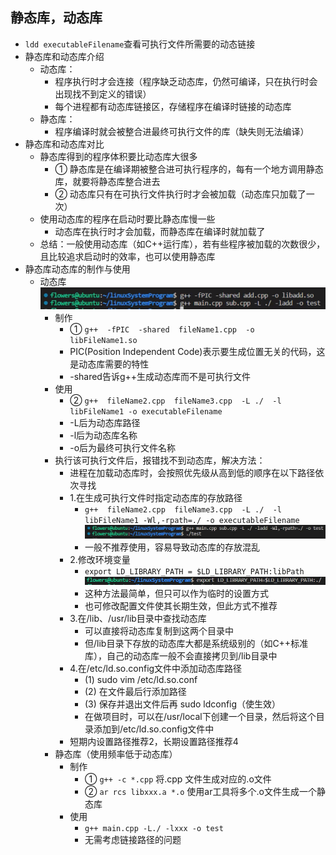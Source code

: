 ## 静态库，动态库
- `ldd executableFilename`查看可执行文件所需要的动态链接
- 静态库和动态库介绍
  - 动态库：
    - 程序执行时才会连接（程序缺乏动态库，仍然可编译，只在执行时会出现找不到定义的错误）
    - 每个进程都有动态库链接区，存储程序在编译时链接的动态库
  - 静态库：
    - 程序编译时就会被整合进最终可执行文件的库（缺失则无法编译）
- 静态库和动态库对比
  - 静态库得到的程序体积要比动态库大很多
    - ①	静态库是在编译期被整合进可执行程序的，每有一个地方调用静态库，就要将静态库整合进去
    - ②	动态库只有在可执行文件执行时才会被加载（动态库只加载了一次）
  - 使用动态库的程序在启动时要比静态库慢一些
    - 动态库在执行时才会加载，而静态库在编译时就加载了
  - 总结：一般使用动态库（如C++运行库），若有些程序被加载的次数很少，且比较追求启动时的效率，也可以使用静态库
- 静态库动态库的制作与使用
  - 动态库 ![Alt text](image.png)
    - 制作
      - ① `g++  -fPIC  -shared  fileName1.cpp  -o libFileName1.so`
      - PIC(Position Independent Code)表示要生成位置无关的代码，这是动态库需要的特性
      - -shared告诉g++生成动态库而不是可执行文件
    - 使用
      - ② `g++  fileName2.cpp  fileName3.cpp  -L ./  -l libFileName1 -o executableFilename`
      - -L后为动态库路径
      - -l后为动态库名称
      - -o后为最终可执行文件名称
    - 执行该可执行文件后，报错找不到动态库，解决方法：
      - 进程在加载动态库时，会按照优先级从高到低的顺序在以下路径依次寻找
      - 1.在生成可执行文件时指定动态库的存放路径
        - `g++  fileName2.cpp  fileName3.cpp  -L ./  -l libFileName1 -Wl,-rpath=./ -o executableFilename` ![Alt text](image-1.png)
        - 一般不推荐使用，容易导致动态库的存放混乱
      - 2.修改环境变量
        - `export LD_LIBRARY_PATH = $LD_LIBRARY_PATH:libPath` ![Alt text](image-2.png)
        - 这种方法最简单，但只可以作为临时的设置方式
        - 也可修改配置文件使其长期生效，但此方式不推荐
      - 3.在/lib、/usr/lib目录中查找动态库
        - 可以直接将动态库复制到这两个目录中
        - 但/lib目录下存放的动态库大都是系统级别的（如C++标准库），自己的动态库一般不会直接拷贝到/lib目录中
      - 4.在/etc/ld.so.config文件中添加动态库路径
        - (1) sudo vim /etc/ld.so.conf
        - (2) 在文件最后行添加路径
        - (3) 保存并退出文件后再 sudo ldconfig（使生效）
        - 在做项目时，可以在/usr/local下创建一个目录，然后将这个目录添加到/etc/ld.so.config文件中
      - 短期内设置路径推荐2，长期设置路径推荐4
    - 静态库（使用频率低于动态库）
      - 制作
        - ①	`g++ -c *.cpp` 将.cpp 文件生成对应的.o文件
        - ②	`ar rcs libxxx.a *.o` 使用ar工具将多个.o文件生成一个静态库
      - 使用
        - `g++ main.cpp -L./ -lxxx -o test`
        - 无需考虑链接路径的问题


